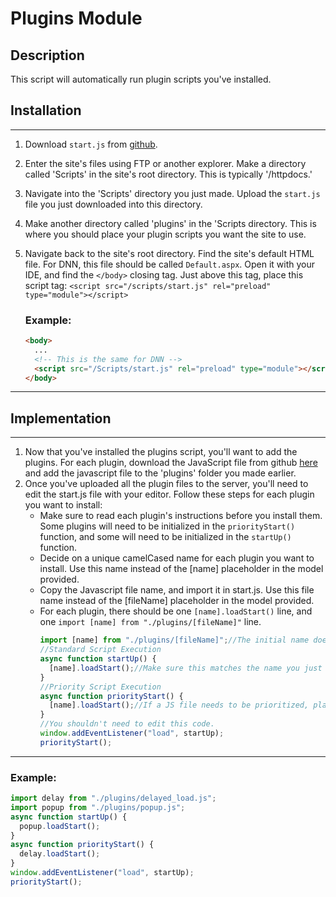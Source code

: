 # Plugins Module

## Description

This script will automatically run plugin scripts you've installed.

## Installation
___
  1. Download `start.js` from [github](https://github.com/Webmarkets/Plugins-Module).
  2. Enter the site's files using FTP or another explorer. Make a directory called 'Scripts' in the site's root directory. This is typically '/httpdocs.'
  3. Navigate into the 'Scripts' directory you just made. Upload the `start.js` file you just downloaded into this directory.
  4. Make another directory called 'plugins' in the 'Scripts directory. This is where you should place your plugin scripts you want the site to use.
  5. Navigate back to the site's root directory. Find the site's default HTML file. For DNN, this file should be called `Default.aspx`. Open it with your IDE, and find the `</body>` closing tag. Just above this tag, place this script tag: `<script src="/scripts/start.js" rel="preload" type="module"></script>`

      ### Example:
      ```html
      <body>
        ...
        <!-- This is the same for DNN -->
        <script src="/Scripts/start.js" rel="preload" type="module"></script>
      </body>
      ```

___
## Implementation
___
1. Now that you've installed the plugins script, you'll want to add the plugins. For each plugin, download the JavaScript file from github [here](https://github.com/Webmarkets) and add the javascript file to the 'plugins' folder you made earlier. 
2. Once you've uploaded all the plugin files to the server, you'll need to edit the start.js file with your editor. Follow these steps for each plugin you want to install: 
    + Make sure to read each plugin's instructions before you install them. Some plugins will need to be initialized in the `priorityStart()` function, and some will need to be initialized in the `startUp()` function.
    + Decide on a unique camelCased name for each plugin you want to install. Use this name instead of the [name] placeholder in the model provided.
    + Copy the Javascript file name, and import it in start.js. Use this file name instead of the [fileName] placeholder in the model provided.
    + For each plugin, there should be one `[name].loadStart()` line, and one `import [name] from "./plugins/[fileName]"` line.
        ```js
        import [name] from "./plugins/[fileName]";//The initial name doesn't matter too much, but the text in quotes needs to be the plugin's file name.
        //Standard Script Execution
        async function startUp() {
          [name].loadStart();//Make sure this matches the name you just made above.
        }
        //Priority Script Execution
        async function priorityStart() {
          [name].loadStart();//If a JS file needs to be prioritized, place the .loadStart() line here.
        }
        //You shouldn't need to edit this code.
        window.addEventListener("load", startUp);
        priorityStart();
        ```
___

### Example:

  ```js
  import delay from "./plugins/delayed_load.js";
  import popup from "./plugins/popup.js";
  async function startUp() {
    popup.loadStart();
  }
  async function priorityStart() {
    delay.loadStart();
  }
  window.addEventListener("load", startUp);
  priorityStart();
  ```